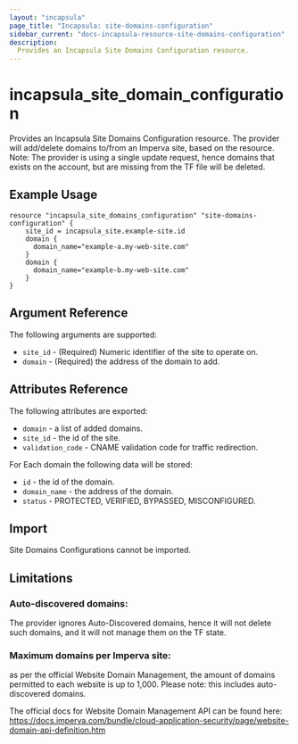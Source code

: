 ```yaml
---
layout: "incapsula"
page_title: "Incapsula: site-domains-configuration"
sidebar_current: "docs-incapsula-resource-site-domains-configuration"
description:
  Provides an Incapsula Site Domains Configuration resource.
---
```


# incapsula_site_domain_configuration

Provides an Incapsula Site Domains Configuration resource.
The provider will add/delete domains to/from an Imperva site, based on the resource.
Note: The provider is using a single update request, hence domains that exists on the account, but are missing from the TF file will be deleted.

## Example Usage

```hcl
resource "incapsula_site_domains_configuration" "site-domains-configuration" {
    site_id = incapsula_site.example-site.id
    domain {
      domain_name="example-a.my-web-site.com"
    }
    domain {
      domain_name="example-b.my-web-site.com"
    }
}
```

## Argument Reference

The following arguments are supported:

* `site_id` - (Required) Numeric identifier of the site to operate on.
* `domain` - (Required) the address of the domain to add.

## Attributes Reference

The following attributes are exported:

* `domain` - a list of added domains.
* `site_id` - the id of the site.
* `validation_code` - CNAME validation code for traffic redirection.

For Each domain the following data will be stored:
  * `id` - the id of the domain.
  * `domain_name` - the address of the domain.
  * `status` - PROTECTED, VERIFIED, BYPASSED, MISCONFIGURED.

## Import

Site Domains Configurations cannot be imported.

## Limitations
### Auto-discovered domains: 
The provider ignores Auto-Discovered domains, hence it will not delete such domains, and it will not manage them on the TF state.

### Maximum domains per Imperva site: 
as per the official Website Domain Management, the amount of domains permitted to each website is up to 1,000.
Please note: this includes auto-discovered domains. 

The official docs for Website Domain Management API can be found here: https://docs.imperva.com/bundle/cloud-application-security/page/website-domain-api-definition.htm

